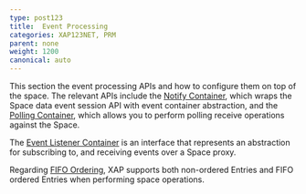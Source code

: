 ```yaml
---
type: post123
title:  Event Processing
categories: XAP123NET, PRM
parent: none
weight: 1200
canonical: auto
---
```






This section the event processing APIs and how to configure them on top of the space. The relevant APIs include the [Notify Container](./notify-container-overview.html), which wraps the Space data event session API with event container abstraction, and the [Polling Container](./polling-container-overview.html), which allows you to perform polling receive operations against the Space.

The [Event Listener Container](./event-listener-container.html) is an interface that represents an abstraction for subscribing to, and receiving events over a Space proxy.

Regarding [FIFO Ordering](./fifo-overview.html), XAP supports both non-ordered Entries and FIFO ordered Entries when performing space operations.

